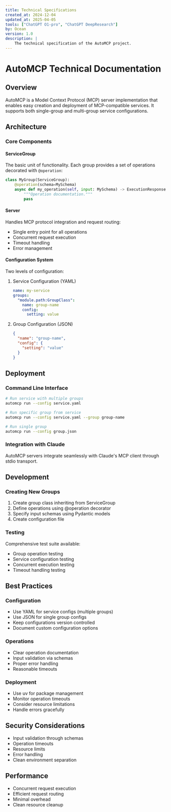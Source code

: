 ```yaml
---
title: Technical Specifications
created_at: 2024-12-04
updated_at: 2025-04-05
tools: ["ChatGPT O1-pro", "ChatGPT DeepResearch"]
by: Ocean
version: 1.0
description: |
    The technical specification of the AutoMCP project.
---
```



# AutoMCP Technical Documentation

## Overview

AutoMCP is a Model Context Protocol (MCP) server implementation that enables
easy creation and deployment of MCP-compatible services. It supports both
single-group and multi-group service configurations.

## Architecture

### Core Components

#### ServiceGroup

The basic unit of functionality. Each group provides a set of operations
decorated with `@operation`:

```python
class MyGroup(ServiceGroup):
    @operation(schema=MySchema)
    async def my_operation(self, input: MySchema) -> ExecutionResponse:
        """Operation documentation."""
        pass
```

#### Server

Handles MCP protocol integration and request routing:

- Single entry point for all operations
- Concurrent request execution
- Timeout handling
- Error management

#### Configuration System

Two levels of configuration:

1. Service Configuration (YAML)
   ```yaml
   name: my-service
   groups:
     "module.path:GroupClass":
       name: group-name
       config:
         setting: value
   ```

2. Group Configuration (JSON)
   ```json
   {
     "name": "group-name",
     "config": {
       "setting": "value"
     }
   }
   ```

## Deployment

### Command Line Interface

```bash
# Run service with multiple groups
automcp run --config service.yaml

# Run specific group from service
automcp run --config service.yaml --group group-name

# Run single group
automcp run --config group.json
```

### Integration with Claude

AutoMCP servers integrate seamlessly with Claude's MCP client through stdio
transport.

## Development

### Creating New Groups

1. Create group class inheriting from ServiceGroup
2. Define operations using @operation decorator
3. Specify input schemas using Pydantic models
4. Create configuration file

### Testing

Comprehensive test suite available:

- Group operation testing
- Service configuration testing
- Concurrent execution testing
- Timeout handling testing

## Best Practices

### Configuration

- Use YAML for service configs (multiple groups)
- Use JSON for single group configs
- Keep configurations version controlled
- Document custom configuration options

### Operations

- Clear operation documentation
- Input validation via schemas
- Proper error handling
- Reasonable timeouts

### Deployment

- Use uv for package management
- Monitor operation timeouts
- Consider resource limitations
- Handle errors gracefully

## Security Considerations

- Input validation through schemas
- Operation timeouts
- Resource limits
- Error handling
- Clean environment separation

## Performance

- Concurrent request execution
- Efficient request routing
- Minimal overhead
- Clean resource cleanup
